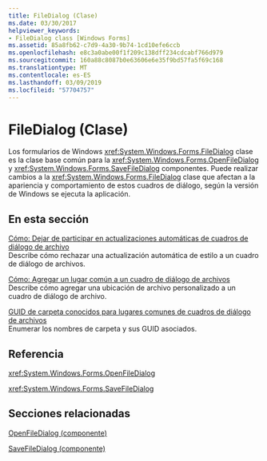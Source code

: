 ```yaml
---
title: FileDialog (Clase)
ms.date: 03/30/2017
helpviewer_keywords:
- FileDialog class [Windows Forms]
ms.assetid: 85a8fb62-c7d9-4a30-9b74-1cd10efe6ccb
ms.openlocfilehash: e8c3a0abe00f1f209c138dff234cdcabf766d979
ms.sourcegitcommit: 160a88c8087b0e63606e6e35f9bd57fa5f69c168
ms.translationtype: MT
ms.contentlocale: es-ES
ms.lasthandoff: 03/09/2019
ms.locfileid: "57704757"
---
```

# <a name="filedialog-class"></a>FileDialog (Clase)
Los formularios de Windows <xref:System.Windows.Forms.FileDialog> clase es la clase base común para la <xref:System.Windows.Forms.OpenFileDialog> y <xref:System.Windows.Forms.SaveFileDialog> componentes. Puede realizar cambios a la <xref:System.Windows.Forms.FileDialog> clase que afectan a la apariencia y comportamiento de estos cuadros de diálogo, según la versión de Windows se ejecuta la aplicación.  
  
## <a name="in-this-section"></a>En esta sección  
 [Cómo: Dejar de participar en actualizaciones automáticas de cuadros de diálogo de archivo](how-to-opt-out-of-file-dialog-box-automatic-upgrade.md)  
 Describe cómo rechazar una actualización automática de estilo a un cuadro de diálogo de archivos.  
  
 [Cómo: Agregar un lugar común a un cuadro de diálogo de archivos](how-to-add-a-custom-place-to-a-file-dialog-box.md)  
 Describe cómo agregar una ubicación de archivo personalizado a un cuadro de diálogo de archivo.  
  
 [GUID de carpeta conocidos para lugares comunes de cuadros de diálogo de archivos](known-folder-guids-for-file-dialog-custom-places.md)  
 Enumerar los nombres de carpeta y sus GUID asociados.  
  
## <a name="reference"></a>Referencia  
 <xref:System.Windows.Forms.OpenFileDialog>  
  
 <xref:System.Windows.Forms.SaveFileDialog>  
  
## <a name="related-sections"></a>Secciones relacionadas  
 [OpenFileDialog (componente)](openfiledialog-component-windows-forms.md)  
  
 [SaveFileDialog (componente)](savefiledialog-component-windows-forms.md)
